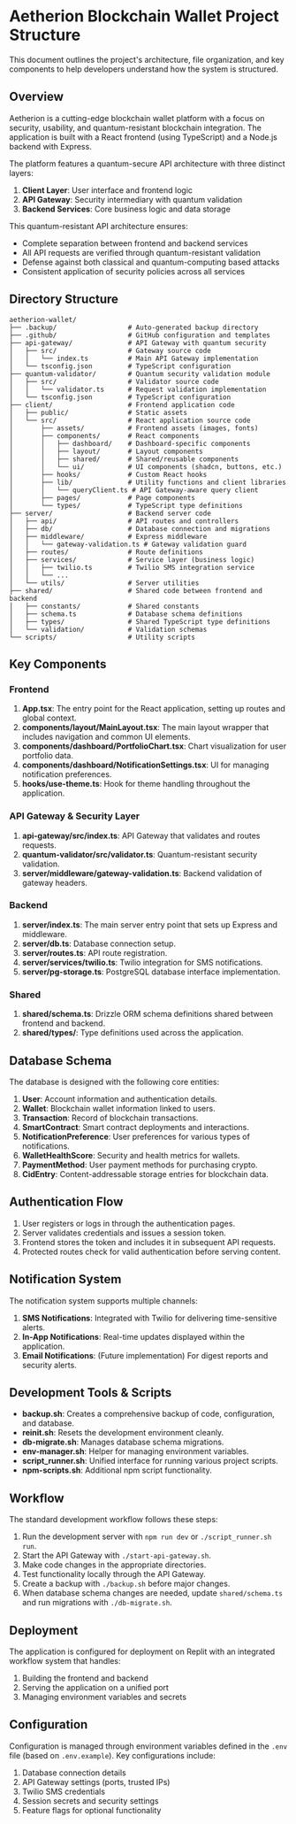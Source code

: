 # Aetherion Blockchain Wallet Project Structure

This document outlines the project's architecture, file organization, and key components to help developers understand how the system is structured.

## Overview

Aetherion is a cutting-edge blockchain wallet platform with a focus on security, usability, and quantum-resistant blockchain integration. The application is built with a React frontend (using TypeScript) and a Node.js backend with Express.

The platform features a quantum-secure API architecture with three distinct layers:
1. **Client Layer**: User interface and frontend logic
2. **API Gateway**: Security intermediary with quantum validation
3. **Backend Services**: Core business logic and data storage

This quantum-resistant API architecture ensures:
- Complete separation between frontend and backend services
- All API requests are verified through quantum-resistant validation
- Defense against both classical and quantum-computing based attacks
- Consistent application of security policies across all services

## Directory Structure

```
aetherion-wallet/
├── .backup/                  # Auto-generated backup directory
├── .github/                  # GitHub configuration and templates
├── api-gateway/              # API Gateway with quantum security
│   ├── src/                  # Gateway source code
│   │   └── index.ts          # Main API Gateway implementation
│   └── tsconfig.json         # TypeScript configuration
├── quantum-validator/        # Quantum security validation module
│   ├── src/                  # Validator source code
│   │   └── validator.ts      # Request validation implementation
│   └── tsconfig.json         # TypeScript configuration
├── client/                   # Frontend application code
│   ├── public/               # Static assets
│   └── src/                  # React application source code
│       ├── assets/           # Frontend assets (images, fonts)
│       ├── components/       # React components
│       │   ├── dashboard/    # Dashboard-specific components
│       │   ├── layout/       # Layout components
│       │   ├── shared/       # Shared/reusable components
│       │   └── ui/           # UI components (shadcn, buttons, etc.)
│       ├── hooks/            # Custom React hooks
│       ├── lib/              # Utility functions and client libraries
│       │   └── queryClient.ts # API Gateway-aware query client
│       ├── pages/            # Page components
│       └── types/            # TypeScript type definitions
├── server/                   # Backend server code
│   ├── api/                  # API routes and controllers
│   ├── db/                   # Database connection and migrations
│   ├── middleware/           # Express middleware
│   │   └── gateway-validation.ts # Gateway validation guard
│   ├── routes/               # Route definitions
│   ├── services/             # Service layer (business logic)
│   │   ├── twilio.ts         # Twilio SMS integration service
│   │   └── ...
│   └── utils/                # Server utilities
├── shared/                   # Shared code between frontend and backend
│   ├── constants/            # Shared constants
│   ├── schema.ts             # Database schema definitions
│   ├── types/                # Shared TypeScript type definitions
│   └── validation/           # Validation schemas
└── scripts/                  # Utility scripts
```

## Key Components

### Frontend

1. **App.tsx**: The entry point for the React application, setting up routes and global context.
2. **components/layout/MainLayout.tsx**: The main layout wrapper that includes navigation and common UI elements.
3. **components/dashboard/PortfolioChart.tsx**: Chart visualization for user portfolio data.
4. **components/dashboard/NotificationSettings.tsx**: UI for managing notification preferences.
5. **hooks/use-theme.ts**: Hook for theme handling throughout the application.

### API Gateway & Security Layer

1. **api-gateway/src/index.ts**: API Gateway that validates and routes requests.
2. **quantum-validator/src/validator.ts**: Quantum-resistant security validation.
3. **server/middleware/gateway-validation.ts**: Backend validation of gateway headers.

### Backend

1. **server/index.ts**: The main server entry point that sets up Express and middleware.
2. **server/db.ts**: Database connection setup.
3. **server/routes.ts**: API route registration.
4. **server/services/twilio.ts**: Twilio integration for SMS notifications.
5. **server/pg-storage.ts**: PostgreSQL database interface implementation.

### Shared

1. **shared/schema.ts**: Drizzle ORM schema definitions shared between frontend and backend.
2. **shared/types/**: Type definitions used across the application.

## Database Schema

The database is designed with the following core entities:

1. **User**: Account information and authentication details.
2. **Wallet**: Blockchain wallet information linked to users.
3. **Transaction**: Record of blockchain transactions.
4. **SmartContract**: Smart contract deployments and interactions.
5. **NotificationPreference**: User preferences for various types of notifications.
6. **WalletHealthScore**: Security and health metrics for wallets.
7. **PaymentMethod**: User payment methods for purchasing crypto.
8. **CidEntry**: Content-addressable storage entries for blockchain data.

## Authentication Flow

1. User registers or logs in through the authentication pages.
2. Server validates credentials and issues a session token.
3. Frontend stores the token and includes it in subsequent API requests.
4. Protected routes check for valid authentication before serving content.

## Notification System

The notification system supports multiple channels:

1. **SMS Notifications**: Integrated with Twilio for delivering time-sensitive alerts.
2. **In-App Notifications**: Real-time updates displayed within the application.
3. **Email Notifications**: (Future implementation) For digest reports and security alerts.

## Development Tools & Scripts

- **backup.sh**: Creates a comprehensive backup of code, configuration, and database.
- **reinit.sh**: Resets the development environment cleanly.
- **db-migrate.sh**: Manages database schema migrations.
- **env-manager.sh**: Helper for managing environment variables.
- **script_runner.sh**: Unified interface for running various project scripts.
- **npm-scripts.sh**: Additional npm script functionality.

## Workflow

The standard development workflow follows these steps:

1. Run the development server with `npm run dev` or `./script_runner.sh run`.
2. Start the API Gateway with `./start-api-gateway.sh`.
3. Make code changes in the appropriate directories.
4. Test functionality locally through the API Gateway.
5. Create a backup with `./backup.sh` before major changes.
6. When database schema changes are needed, update `shared/schema.ts` and run migrations with `./db-migrate.sh`.

## Deployment

The application is configured for deployment on Replit with an integrated workflow system that handles:

1. Building the frontend and backend
2. Serving the application on a unified port
3. Managing environment variables and secrets

## Configuration

Configuration is managed through environment variables defined in the `.env` file (based on `.env.example`). Key configurations include:

1. Database connection details
2. API Gateway settings (ports, trusted IPs)
3. Twilio SMS credentials
4. Session secrets and security settings
5. Feature flags for optional functionality